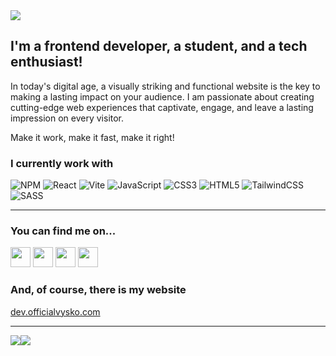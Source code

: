 
<img src="https://cdn.discordapp.com/attachments/863742714809810944/1147591647782260808/github.png">

## I'm a frontend developer, a student, and a tech enthusiast!

<p>In today's digital age, a visually striking and functional website is the key to making a lasting impact on your audience. I am passionate about creating cutting-edge web experiences that captivate, engage, and leave a lasting impression on every visitor.</p>

Make it work, make it fast, make it right!

### I currently work with
![NPM](https://img.shields.io/badge/NPM-%23CB3837.svg?style=for-the-badge&logo=npm&logoColor=white)
![React](https://img.shields.io/badge/react-%2320232a.svg?style=for-the-badge&logo=react&logoColor=%2361DAFB)
![Vite](https://img.shields.io/badge/vite-%23646CFF.svg?style=for-the-badge&logo=vite&logoColor=white)
![JavaScript](https://img.shields.io/badge/javascript-%23323330.svg?style=for-the-badge&logo=javascript&logoColor=%23F7DF1E)
![CSS3](https://img.shields.io/badge/css3-%231572B6.svg?style=for-the-badge&logo=css3&logoColor=white)
![HTML5](https://img.shields.io/badge/html5-%23E34F26.svg?style=for-the-badge&logo=html5&logoColor=white)
![TailwindCSS](https://img.shields.io/badge/tailwindcss-%2338B2AC.svg?style=for-the-badge&logo=tailwind-css&logoColor=white)
![SASS](https://img.shields.io/badge/SASS-hotpink.svg?style=for-the-badge&logo=SASS&logoColor=white)


---

### You can find me on...
	
<a target="_blank" href="mailto:dev.officialvysko@gmail.com"><img height="32" width="32" src="https://cdn.simpleicons.org/gmail/#EA4335"/></a>
<a target="_blank" href="https://discord.com/users/611182964948074526"><img height="32" width="32" src="https://cdn.simpleicons.org/discord/#5865F2"/></a>
<a target="_blank" href="https://www.instagram.com/official.vysko"><img height="32" width="32" src="https://cdn.simpleicons.org/instagram/#E4405F"/></a>
<a target="_blank" href="https://open.spotify.com/user/qsn19ij890416ji8qf6v606ml?si=9e011feb33d648d4"><img height="32" width="32" src="https://cdn.simpleicons.org/spotify/#1DB954"/></a>

### And, of course, there is my website

[dev.officialvysko.com](https://dev.officialvysko.com)<br>

---

<img src="https://github-readme-stats-three-theta-62.vercel.app/api?username=OfficialVysko&theme=github_dark"><img src="https://github-readme-stats-three-theta-62.vercel.app/api/top-langs/?username=OfficialVysko&theme=github_dark">


